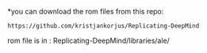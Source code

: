 *you can download the rom files from this repo:
    
    https://github.com/kristjankorjus/Replicating-DeepMind

rom file is in : Replicating-DeepMind/libraries/ale/

